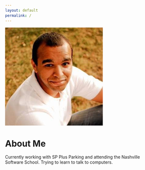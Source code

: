 ```yaml
---
layout: default
permalink: /
---
```


<img src="images/profile-photo.jpg"/>

<h1 class="page-heading">About Me</h1>

Currently working with SP Plus Parking and attending the Nashville Software School. 
Trying to learn to talk to computers.
